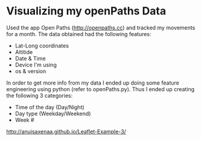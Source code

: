 Visualizing my openPaths Data
===

Used the app Open Paths (http://openpaths.cc) and tracked my movements for a month.
The data obtained had the following features:

- Lat-Long coordinates
- Altitide
- Date & Time
- Device I'm using
- os & version

In order to get more info from my data I ended up doing some feature engineering using python (refer to openPaths.py). Thus I ended up creating the following 3 categories:

- Time of the day (Day/Night)
- Day type (Weekday/Weekend)
- Week #

http://anujsaxenaa.github.io/Leaflet-Example-3/